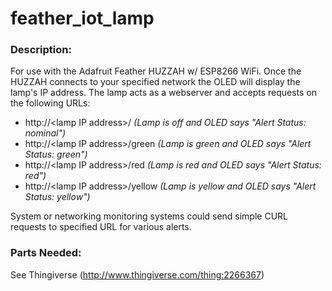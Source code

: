 # feather_iot_lamp
### Description:
For use with the Adafruit Feather HUZZAH w/ ESP8266 WiFi.  Once the HUZZAH connects to your specified network the OLED will display the lamp's IP address.  The lamp acts as a webserver and accepts requests on the following URLs:
- http://\<lamp IP address>/ *(Lamp is off and OLED says "Alert Status: nominal")*
- http://\<lamp IP address>/green *(Lamp is green and OLED says "Alert Status: green")*
- http://\<lamp IP address>/red *(Lamp is red and OLED says "Alert Status: red")*
- http://\<lamp IP address>/yellow *(Lamp is yellow and OLED says "Alert Status: yellow")*

System or networking monitoring systems could send simple CURL requests to specified URL for various alerts.

### Parts Needed:
See Thingiverse (http://www.thingiverse.com/thing:2266367)
